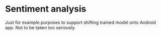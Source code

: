 # Sentiment analysis

Just for example purposes to support shifting trained model onto Android app. Not to be taken too seriously.